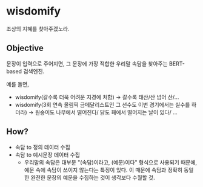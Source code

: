 # wisdomify
조상의 지혜를 찾아주겠노라. 


## Objective

문장이 입력으로 주어지면, 그 문장에 가장 적합한 우리말 속담을 찾아주는 BERT-based 검색엔진.

예를 들면,
- wisdomify(갈수록 더욱 어려운 지경에 처함) -> 갈수록 태산/산 넘어 산/...
- wisdomify(3회 연속 올림픽 금메달리스트인 그 선수도 이번 경기에서는 실수를 하더라) -> 원숭이도 나무에서 떨어진다/ 닭도 홰에서 떨어지는 날이 있다/ ...

## How?

- 속담 to 정의 데이터 수집
- 속담 to 예시문장 데이터 수집
  - 우리말의 속담은 대부분 "(속담)이라고, (예문)이다" 형식으로 사용되기 때문에, 예문 속에 속담이 쓰이지 않는다는 특징이 있다. 이 때문에 속담과 정확히 동일한
  완전한 문장의 예문을 수집하는 것이 생각보다 수월할 것.
